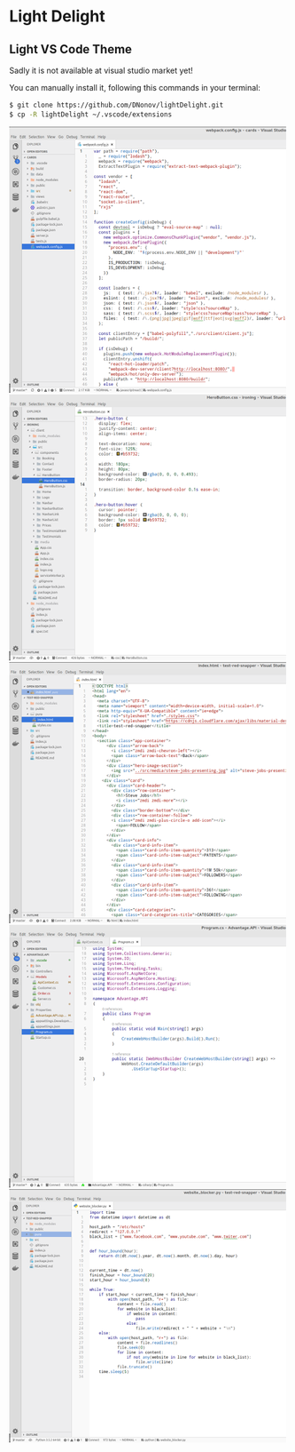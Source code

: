 # Light Delight

## Light VS Code Theme

Sadly it is not available at visual studio market yet!

You can manually install it, following this commands in your terminal:

```bash
$ git clone https://github.com/DNonov/lightDelight.git
$ cp -R lightDelight ~/.vscode/extensions
```

![](https://raw.githubusercontent.com/DNonov/lightDelight/master/media/LightDelight-js.png)
![](https://raw.githubusercontent.com/DNonov/lightDelight/master/media/LightDelight-css.png)
![](https://raw.githubusercontent.com/DNonov/lightDelight/master/media/LightDelight-html.png)
![](https://raw.githubusercontent.com/DNonov/lightDelight/master/media/LightDelight-csharp.png)
![](https://raw.githubusercontent.com/DNonov/lightDelight/master/media/LightDelight-py.png)